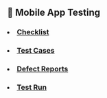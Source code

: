 ## :iphone: Mobile App Testing
### <li> [Checklist](https://docs.google.com/spreadsheets/d/1HyCLXSCEZxgCjpSnNzh5zfwutAajOXJJnBX_HfSSTmo/edit?usp=sharing)
### <li> [Test Cases](https://github.com/daryam1408/mobile/blob/main/Test%20Cases%20-%20Mobile%20App%20Testing.pdf)
### <li> [Defect Reports](https://github.com/daryam1408/mobile/blob/main/Defect%20Reports%20-%20Mobile%20App%20Testing.pdf)
### <li> [Test Run](https://github.com/daryam1408/mobile/blob/main/Test%20Run%20-%20Mobile%20App%20Testing.pdf)
